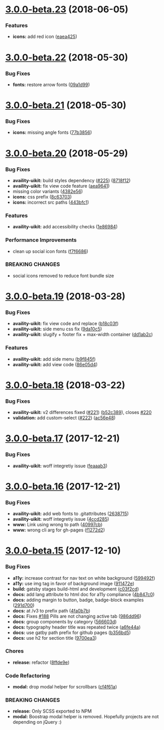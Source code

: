 <a name="3.0.0-beta.23"></a>
# [3.0.0-beta.23](https://github.com/Availity/availity-uikit/compare/v3.0.0-beta.22...v3.0.0-beta.23) (2018-06-05)


### Features

* **icons:** add red icon ([eaea425](https://github.com/Availity/availity-uikit/commit/eaea425))



<a name="3.0.0-beta.22"></a>
# [3.0.0-beta.22](https://github.com/Availity/availity-uikit/compare/v3.0.0-beta.21...v3.0.0-beta.22) (2018-05-30)


### Bug Fixes

* **fonts:** restore arrow fonts ([09a1d99](https://github.com/Availity/availity-uikit/commit/09a1d99))



<a name="3.0.0-beta.21"></a>
# [3.0.0-beta.21](https://github.com/Availity/availity-uikit/compare/v3.0.0-beta.20...v3.0.0-beta.21) (2018-05-30)


### Bug Fixes

* **icons:** missing angle fonts ([77b3856](https://github.com/Availity/availity-uikit/commit/77b3856))



<a name="3.0.0-beta.20"></a>
# [3.0.0-beta.20](https://github.com/Availity/availity-uikit/compare/v3.0.0-beta.19...v3.0.0-beta.20) (2018-05-29)


### Bug Fixes

* **availity-uikit:** build styles dependency ([#225](https://github.com/Availity/availity-uikit/issues/225)) ([8718f12](https://github.com/Availity/availity-uikit/commit/8718f12))
* **availity-uikit:** fix view code feature ([aea9641](https://github.com/Availity/availity-uikit/commit/aea9641))
* missing color variants ([4382e56](https://github.com/Availity/availity-uikit/commit/4382e56))
* **icons:** css prefix ([8c63703](https://github.com/Availity/availity-uikit/commit/8c63703))
* **icons:** incorrect src paths ([443bfc1](https://github.com/Availity/availity-uikit/commit/443bfc1))


### Features

* **availity-uikit:** add accessibility checks ([1e86984](https://github.com/Availity/availity-uikit/commit/1e86984))


### Performance Improvements

* clean up social icon fonts ([f7f6686](https://github.com/Availity/availity-uikit/commit/f7f6686))


### BREAKING CHANGES

* social icons removed to reduce font bundle size



<a name="3.0.0-beta.19"></a>
# [3.0.0-beta.19](https://github.com/Availity/availity-uikit/compare/v3.0.0-beta.18...v3.0.0-beta.19) (2018-03-28)


### Bug Fixes

* **availity-uikit:** fix view code and replace ([b18c03f](https://github.com/Availity/availity-uikit/commit/b18c03f))
* **availity-uikit:** side menu css fix ([9da10c5](https://github.com/Availity/availity-uikit/commit/9da10c5))
* **availity-uikit:** slugify + footer fix + max-width container ([dd1ab2c](https://github.com/Availity/availity-uikit/commit/dd1ab2c))


### Features

* **availity-uikit:** add side menu ([b9f845f](https://github.com/Availity/availity-uikit/commit/b9f845f))
* **availity-uikit:** add view code ([86e05d4](https://github.com/Availity/availity-uikit/commit/86e05d4))



<a name="3.0.0-beta.18"></a>
# [3.0.0-beta.18](https://github.com/Availity/availity-uikit/compare/v3.0.0-beta.17...v3.0.0-beta.18) (2018-03-22)


### Bug Fixes

* **availity-uikit:** v2 differences fixed ([#221](https://github.com/Availity/availity-uikit/issues/221)) ([b52c389](https://github.com/Availity/availity-uikit/commit/b52c389)), closes [#220](https://github.com/Availity/availity-uikit/issues/220)
* **validation:** add custom-select ([#222](https://github.com/Availity/availity-uikit/issues/222)) ([ac56e48](https://github.com/Availity/availity-uikit/commit/ac56e48))



<a name="3.0.0-beta.17"></a>
# [3.0.0-beta.17](https://github.com/Availity/availity-uikit/compare/v3.0.0-beta.16...v3.0.0-beta.17) (2017-12-21)


### Bug Fixes

* **availity-uikit:** woff integretiy issue ([feaaab3](https://github.com/Availity/availity-uikit/commit/feaaab3))



<a name="3.0.0-beta.16"></a>
# [3.0.0-beta.16](https://github.com/Availity/availity-uikit/compare/v3.0.0-beta.15...v3.0.0-beta.16) (2017-12-21)


### Bug Fixes

* **availity-uikit:** add web fonts to .gitattributes ([2638715](https://github.com/Availity/availity-uikit/commit/2638715))
* **availity-uikit:** woff integretiy issue ([4ccd285](https://github.com/Availity/availity-uikit/commit/4ccd285))
* **www:** Link using wrong to path ([40997cb](https://github.com/Availity/availity-uikit/commit/40997cb))
* **www:** wrong cli arg for gh-pages ([f1272d2](https://github.com/Availity/availity-uikit/commit/f1272d2))



<a name="3.0.0-beta.15"></a>
# [3.0.0-beta.15](https://github.com/Availity/availity-uikit/compare/v3.0.0-beta.14...v3.0.0-beta.15) (2017-12-10)


### Bug Fixes

* **a11y:** increase contrast for nav text on white background ([599492f](https://github.com/Availity/availity-uikit/commit/599492f))
* **a11y:** use img tag in favor of background image ([911472e](https://github.com/Availity/availity-uikit/commit/911472e))
* **build:** gatsby stages build-html and development ([c03f2cd](https://github.com/Availity/availity-uikit/commit/c03f2cd))
* **docs:** add lang attribute to html doc for a11y compliance ([4b847c0](https://github.com/Availity/availity-uikit/commit/4b847c0))
* **docs:** adding margin to button, badge, badge-block examples ([291d700](https://github.com/Availity/availity-uikit/commit/291d700))
* **docs:** at /v3 to prefix path ([4fa0b7b](https://github.com/Availity/availity-uikit/commit/4fa0b7b))
* **docs:** Fixes [#188](https://github.com/Availity/availity-uikit/issues/188) Pills are not changing active tab ([986dd96](https://github.com/Availity/availity-uikit/commit/986dd96))
* **docs:** group components by category ([566603d](https://github.com/Availity/availity-uikit/commit/566603d))
* **docs:** typography  header title was repeated twice ([a6fe44a](https://github.com/Availity/availity-uikit/commit/a6fe44a))
* **docs:** use gatby path prefix for github pages ([b356bd5](https://github.com/Availity/availity-uikit/commit/b356bd5))
* **docs:** use h2 for section title ([9700ea3](https://github.com/Availity/availity-uikit/commit/9700ea3))


### Chores

* **release:** refactor ([8ffde9e](https://github.com/Availity/availity-uikit/commit/8ffde9e))


### Code Refactoring

* **modal:** drop modal helper for scrollbars ([cf4f61a](https://github.com/Availity/availity-uikit/commit/cf4f61a))


### BREAKING CHANGES

* **release:** Only SCSS exported to NPM
* **modal:** Boostrap modal helper is removed. Hopefully projects are not depending on jQuery :)



